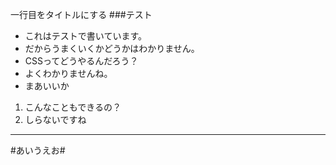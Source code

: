 一行目をタイトルにする
###テスト
* これはテストで書いています。
* だからうまくいくかどうかはわかりません。
* CSSってどうやるんだろう？
* よくわかりませんね。
* まあいいか

1. こんなこともできるの？
2. しらないですね

----
#あいうえお#
